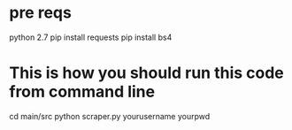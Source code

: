 # pre reqs

python 2.7
pip install requests
pip install bs4

# This is how you should run this code from command line

cd main/src
python scraper.py yourusername yourpwd
